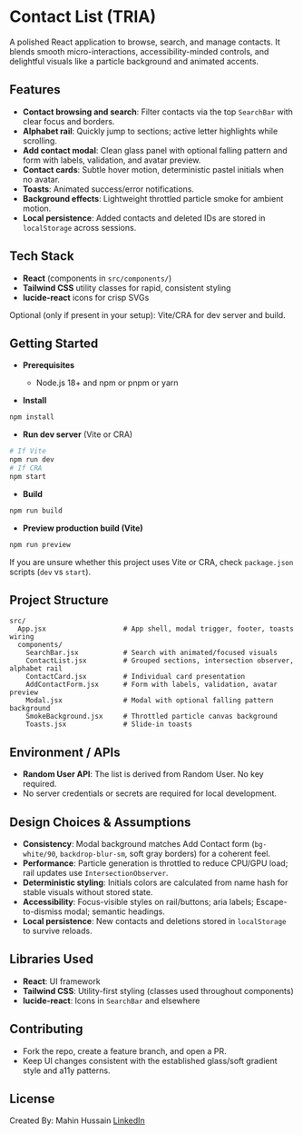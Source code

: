# Contact List (TRIA)

A polished React application to browse, search, and manage contacts. It blends smooth micro-interactions, accessibility-minded controls, and delightful visuals like a particle background and animated accents.

## Features

- **Contact browsing and search**: Filter contacts via the top `SearchBar` with clear focus and borders.
- **Alphabet rail**: Quickly jump to sections; active letter highlights while scrolling.
- **Add contact modal**: Clean glass panel with optional falling pattern and form with labels, validation, and avatar preview.
- **Contact cards**: Subtle hover motion, deterministic pastel initials when no avatar.
- **Toasts**: Animated success/error notifications.
- **Background effects**: Lightweight throttled particle smoke for ambient motion.
- **Local persistence**: Added contacts and deleted IDs are stored in `localStorage` across sessions.

## Tech Stack

- **React** (components in `src/components/`)
- **Tailwind CSS** utility classes for rapid, consistent styling
- **lucide-react** icons for crisp SVGs

Optional (only if present in your setup): Vite/CRA for dev server and build.

## Getting Started

- **Prerequisites**
  - Node.js 18+ and npm or pnpm or yarn

- **Install**
```bash
npm install
```

- **Run dev server** (Vite or CRA)
```bash
# If Vite
npm run dev
# If CRA
npm start
```

- **Build**
```bash
npm run build
```

- **Preview production build (Vite)**
```bash
npm run preview
```

If you are unsure whether this project uses Vite or CRA, check `package.json` scripts (`dev` vs `start`).

## Project Structure

```
src/
  App.jsx                   # App shell, modal trigger, footer, toasts wiring
  components/
    SearchBar.jsx           # Search with animated/focused visuals
    ContactList.jsx         # Grouped sections, intersection observer, alphabet rail
    ContactCard.jsx         # Individual card presentation
    AddContactForm.jsx      # Form with labels, validation, avatar preview
    Modal.jsx               # Modal with optional falling pattern background
    SmokeBackground.jsx     # Throttled particle canvas background
    Toasts.jsx              # Slide-in toasts
```

## Environment / APIs

- **Random User API**: The list is derived from Random User. No key required.
- No server credentials or secrets are required for local development.

## Design Choices & Assumptions

- **Consistency**: Modal background matches Add Contact form (`bg-white/90`, `backdrop-blur-sm`, soft gray borders) for a coherent feel.
- **Performance**: Particle generation is throttled to reduce CPU/GPU load; rail updates use `IntersectionObserver`.
- **Deterministic styling**: Initials colors are calculated from name hash for stable visuals without stored state.
- **Accessibility**: Focus-visible styles on rail/buttons; aria labels; Escape-to-dismiss modal; semantic headings.
- **Local persistence**: New contacts and deletions stored in `localStorage` to survive reloads.

## Libraries Used

- **React**: UI framework
- **Tailwind CSS**: Utility-first styling (classes used throughout components)
- **lucide-react**: Icons in `SearchBar` and elsewhere

## Contributing

- Fork the repo, create a feature branch, and open a PR.
- Keep UI changes consistent with the established glass/soft gradient style and a11y patterns.

## License

Created By:
Mahin Hussain
[LinkedIn](https://www.linkedin.com/in/mahin-hussain/)
